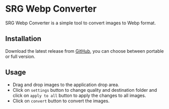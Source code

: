 # SRG Webp Converter

SRG Webp Converter is a simple tool to convert images to Webp format.

## Installation

Download the latest release from [GitHub](https://github.com/srgrcp/srg-webp-converter/releases), you can choose between portable or full version.

## Usage

- Drag and drop images to the application drop area.
- Click on `settings` button to change quality and destination folder and click on `apply to all` button to apply the changes to all images.
- Click on `convert` button to convert the images.
